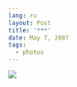 ```yaml
---
lang: ru
layout: Post
title: '***'
date: May 7, 2007
tags:
  - photos
---
```


![](http://wow.sapegin.me/1x313n0A0m10/Sapegin-Artem-20D-2007-05-06-313-1315.jpg)
